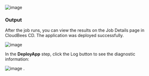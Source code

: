 

![image](images/DeployApp/EC-WLSDeployApp2.png)


### Output

After the job runs, you can view the results on the Job Details page in CloudBees CD.
The application was deployed successfully.

![image](images/DeployApp/EC-WLSDeployApp3.png)

In the **DeployApp** step, click the Log button to see the diagnostic information:


![image](images/DeployApp/EC-WLSDeployApp4.png)
.
